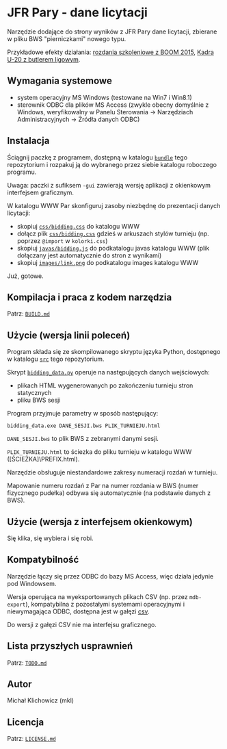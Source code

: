 
JFR Pary - dane licytacji
=========================

Narzędzie dodające do strony wyników z JFR Pary dane licytacji, zbierane w pliku
BWS "pierniczkami" nowego typu.

Przykładowe efekty działania:
[rozdania szkoleniowe z BOOM 2015](http://www.pzbs.pl/wyniki/boom/2015/boom_wirtualne_me.html),
[Kadra U-20 z butlerem ligowym](http://emkael.info/brydz/wyniki/2015/u20_szczyrk/ligowe.html).

Wymagania systemowe
-------------------

* system operacyjny MS Windows (testowane na Win7 i Win8.1)
* sterownik ODBC dla plików MS Access (zwykle obecny domyślnie z Windows,
weryfikowalny w Panelu Sterowania -> Narzędziach Administracyjnych ->
Żródła danych ODBC)

Instalacja
----------

Ściągnij paczkę z programem, dostępną w katalogu [`bundle`](bundle) tego
repozytorium i rozpakuj ją do wybranego przez siebie katalogu roboczego
programu.

Uwaga: paczki z sufiksem `-gui` zawierają wersję aplikacji z okienkowym
interfejsem graficznym.

W katalogu WWW Par skonfiguruj zasoby niezbędnę do prezentacji danych
licytacji:
* skopiuj [`css/bidding.css`](res/css/bidding.css) do katalogu WWW
* dołącz plik [`css/bidding.css`](res/css/bidding.css) gdzieś w arkuszach
stylów turnieju (np. poprzez `@import` w `kolorki.css`)
* skopiuj [`javas/bidding.js`](res/javas/bidding.js) do podkatalogu javas
katalogu WWW (plik dołączany jest automatycznie do stron z wynikami)
* skopiuj [`images/link.png`](res/images/link.png) do podkatalogu images
katalogu WWW

Już, gotowe.

Kompilacja i praca z kodem narzędzia
------------------------------------

Patrz: [`BUILD.md`](BUILD.md)

Użycie (wersja linii poleceń)
-----------------------------

Program składa się ze skompilowanego skryptu języka Python, dostępnego
w katalogu [`src`](src) tego repozytorium.

Skrypt [`bidding_data.py`](src/bidding_data.py) operuje na następujących
danych wejściowych:
* plikach HTML wygenerowanych po zakończeniu turnieju stron statycznych
* pliku BWS sesji

Program przyjmuje parametry w sposób następujący:
```
bidding_data.exe DANE_SESJI.bws PLIK_TURNIEJU.html
```

`DANE_SESJI.bws` to plik BWS z zebranymi danymi sesji.

`PLIK_TURNIEJU.html` to ściezka do pliku turnieju w katalogu WWW
([ŚCIEŻKA]\PREFIX.html).

Narzędzie obsługuje niestandardowe zakresy numeracji rozdań w turnieju.

Mapowanie numeru rozdań z Par na numer rozdania w BWS (numer fizycznego
pudełka) odbywa się automatycznie (na podstawie danych z BWS).

Użycie (wersja z interfejsem okienkowym)
----------------------------------------

Się klika, się wybiera i się robi.

Kompatybilność
--------------

Narzędzie łączy się przez ODBC do bazy MS Access, więc działa jedynie
pod Windowsem.

Wersja operująca na wyeksportowanych plikach CSV (np. przez `mdb-export`),
kompatybilna z pozostałymi systemami operacyjnymi i niewymagająca ODBC,
dostępna jest w gałęzi [csv](//github.com/emkael/jfrpary-bidding-data/tree/csv).

Do wersji z gałęzi CSV nie ma interfejsu graficznego.

Lista przyszłych usprawnień
---------------------------

Patrz: [`TODO.md`](TODO.md)

Autor
-----

Michał Klichowicz (mkl)

Licencja
--------

Patrz: [`LICENSE.md`](LICENSE.md)
